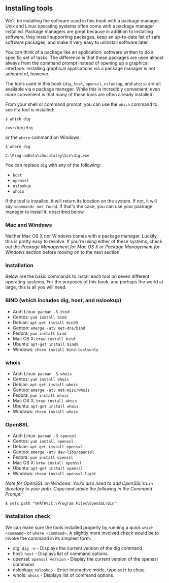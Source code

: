## Installing tools

We'll be installing the software used in this book with a package manager. Unix and Linux operating systems often come with a package manager installed. Package managers are great because in addition to installing software, they install supporting packages, keep an up-to-date list of safe software packages, and make it very easy to uninstall software later.

You can think of a package like an application; software written to do a specific set of tasks. The difference is that these packages are used almost always from the command prompt instead of opening up a graphical interface. Installing graphical applications via a package manager is not unheard of, however.

The tools used in this book (`dig`, `host`, `openssl`, `nslookup`, and `whois`) are all available via a package manager. While this is incredibly convenient, even _more_ convenient is that many of these tools are often already installed.

From your shell or command prompt, you can use the `which` command to see if a tool is installed:

```shell
$ which dig

/usr/bin/dig
```

or the `where` command on Windows:

```shell
$ where dig

C:\ProgramData\chocolatey\bin\dig.exe
```

You can replace `dig` with any of the following:

* `host`
* `openssl`
* `nslookup`
* `whois`

If the tool is installed, it will return its location on the system. If not, it will say `<command> not found`. If that's the case, you can use your package manager to install it, described below.

### Mac and Windows

Neither Mac OS X nor Windows comes with a package manager. Luckily, this is pretty easy to resolve. If you're using either of these systems, check out the _Package Management for Mac OS X_ or _Package Management for Windows_ section before moving on to the next section.

### Installation

Below are the basic commands to install each tool on seven different operating systems. For the purposes of this book, and perhaps the world at large, this is all you will need.

### BIND (which includes dig, host, and nslookup)

* Arch Linux: `pacman -S bind`
* Centos: `yum install bind`
* Debian: `apt-get install bind9`
* Gentoo: `emerge -atv net-dns/bind`
* Fedora: `yum install bind`
* Mac OS X: `brew install bind`
* Ubuntu: `apt-get install bind9`
* Windows: `choco install bind-toolsonly`

### whois

* Arch Linux: `pacman -S whois`
* Centos: `yum install whois`
* Debian: `apt-get install whois`
* Gentoo: `emerge -atv net-misc/whois`
* Fedora: `yum install whois`
* Mac OS X: `brew install whois`
* Ubuntu: `apt-get install whois`
* Windows: `choco install whois`

### OpenSSL

* Arch Linux: `pacman -S openssl`
* Centos: `yum install openssl`
* Debian: `apt-get install openssl`
* Gentoo: `emerge -atv dev-libs/openssl`
* Fedora: `yum install openssl`
* Mac OS X: `brew install openssl`
* Ubuntu: `apt-get install openssl`
* Windows: `choco install openssl.light`

_Note for OpenSSL on Windows: You'll also need to add OpenSSL's `bin` directory to your path. Copy-and-paste the following in the Command Prompt:_

```
$ setx path "%PATH%;C:\Program Files\OpenSSL\bin"
```

### Installation check

We can make sure the tools installed properly by running a quick `which <command>` or `where <command>`. A slightly more involved check would be to invoke the command in its simplest form:

* dig: `dig -v` - Displays the current version of the dig command.
* host: `host` - Displays list of command options.
* openssl: `openssl version` - Display the current version of the openssl command.
* nslookup: `nslookup` - Enter interactive mode, type `exit` to close.
* whois: `whois` - Displays list of command options.
